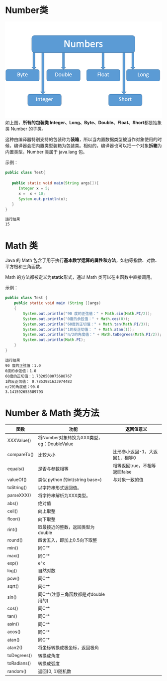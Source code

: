 # Number类
![relation graph](../Source/NumberClass.png)
如上图，**所有的包装类 Integer、Long、Byte、Double、Float、Short**都是抽象类 Number 的子类。

这种由编译器特别支持的包装称为**装箱**，所以当内置数据类型被当作对象使用的时候，编译器会把内置类型装箱为包装类。相似的，编译器也可以把一个对象**拆箱**为内置类型。Number 类属于 java.lang 包。

示例：
```java
public class Test{
 
   public static void main(String args[]){
      Integer x = 5;
      x =  x + 10;
      System.out.println(x); 
   }
}
```
```
运行结果
15
```

# Math 类
Java 的 Math 包含了用于执行**基本数学运算的属性和方法**，如初等指数、对数、平方根和三角函数。

Math 的方法都被定义为**static**形式，通过 Math 类可以在主函数中直接调用。

示例：
```java
public class Test {  
    public static void main (String []args)  
    {  
        System.out.println("90 度的正弦值：" + Math.sin(Math.PI/2));  
        System.out.println("0度的余弦值：" + Math.cos(0));  
        System.out.println("60度的正切值：" + Math.tan(Math.PI/3));  
        System.out.println("1的反正切值： " + Math.atan(1));  
        System.out.println("π/2的角度值：" + Math.toDegrees(Math.PI/2));  
        System.out.println(Math.PI);  
    }  
}
```
```
运行结果
90 度的正弦值：1.0
0度的余弦值：1.0
60度的正切值：1.7320508075688767
1的反正切值： 0.7853981633974483
π/2的角度值：90.0
3.141592653589793
```

# Number & Math 类方法
| 函数 | 功能 | 返回值意义 |
| --- | --- | --- |
| XXXValue() | 将Number对象转换为XXX类型，eg：DoubleValue 
| compareTo() | 比较大小 | 比形参小返回-1，大返回1，相等0 |
| equals() | 是否与参数相等 | 相等返回true，不相等返回false |
| valueOf() | 类似 python 的int(string base=) | 与对象一致的值 |
| toString() | 以字符串形式返回值。
| parseXXX() | 将字符串解析为XXX类型。
| abs() | 绝对值 
| ceil() | 向上取整 
| floor() | 向下取整 
| rint() | 取最接近的整数，返回类型为double 
| round() | 四舍五入，即加上0.5向下取整 
| min() | 同C艹
| max() | 同C艹
| exp() | e^x 
| log() | 自然对数
| pow() | 同C艹
| sqrt() | 同C艹
| sin() | 同C艹(注意三角函数都是对double用的)
| cos() | 同C艹
| tan() | 同C艹
| asin() | 同C艹
| acos() | 同C艹
| atan() | 同C艹
| atan2() | 将坐标转换成极坐标，返回极角
| toDegrees() | 转换成角度
| toRadians() | 转换成弧度
| random() | 返回[0, 1)随机数

